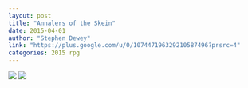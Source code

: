 ```yaml
---
layout: post
title: "Annalers of the Skein"
date: 2015-04-01
author: "Stephen Dewey"
link: "https://plus.google.com/u/0/107447196329210587496?prsrc=4"
categories: 2015 rpg
---
```

![]({{site.url}}/2015images/AnnalersoftheSkein1.jpg)
![]({{site.url}}/2015images/AnnalersoftheSkein2.jpg)

